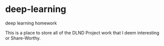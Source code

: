 # deep-learning
deep learning homework

This is a place to store all of the DLND Project work that I deem interesting or Share-Worthy.

